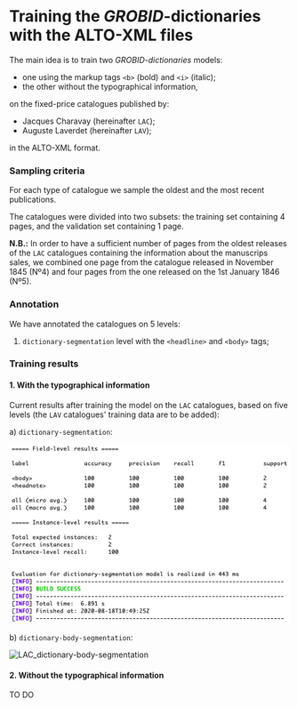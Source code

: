 # Training the *GROBID*-dictionaries with the ALTO-XML files

The main idea is to train two _GROBID-dictionaries_ models:

* one using the markup tags `<b>` (bold) and `<i>` (italic);
* the other without the typographical information,

on the fixed-price catalogues published by:

* Jacques Charavay (hereinafter `LAC`);
* Auguste Laverdet (hereinafter `LAV`);

in the ALTO-XML format.

### Sampling criteria

For each type of catalogue we sample the oldest and the most recent publications.

The catalogues were divided into two subsets: the training set containing 4 pages, and the validation set containing 1 page.

**N.B.:** In order to have a sufficient number of pages from the oldest releases of the `LAC` catalogues containing the information about the manuscrips sales, we combined one page from the catalogue released in November 1845 (Nº4) and four pages from the one released on the 1st January 1846 (Nº5).   

### Annotation 

We have annotated the catalogues on 5 levels:

1. `dictionary-segmentation` level with the `<headline>` and `<body>` tags;

### Training results

#### 1. With the typographical information

Current results after training the model on the `LAC` catalogues, based on five levels (the `LAV` catalogues' training data are to be added):

a) `dictionary-segmentation`:

![LAC_dictionary-segmentation](img/LAC_dictionary-segmentation.jpg)

b) `dictionary-body-segmentation`:

![LAC_dictionary-body-segmentation](/Users/ljudmilapetkovic/Downloads/OCRcat/GROBID_LAC_LAV/img/LAC_dictionary-body-segmentation.jpg)

#### 2. Without the typographical information

TO DO
